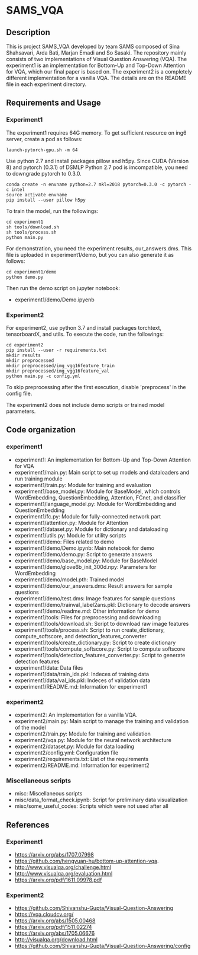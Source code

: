 # SAMS_VQA

## Description 

This is project SAMS_VQA developed by team SAMS composed of Sina Shahsavari, Arda Bati, Marjan Emadi and So Sasaki. The repository mainly consists of two implementations of Visual Question Answering (VQA). The experiment1 is an implementation for Bottom-Up and Top-Down Attention for VQA, which our final paper is based on. The experiment2 is a completely different implementation for a vanilla VQA. The details are on the README file in each experiment directory.  

## Requirements and Usage

### Experiment1

The experiment1 requires 64G memory. To get sufficient resource on ing6 server, create a pod as follows:
```
launch-pytorch-gpu.sh -m 64
```

Use python 2.7 and install packages pillow and h5py. Since CUDA (Version 8) and pytorch (0.3.1) of DSMLP Python 2.7 pod is imcompatible, you need to downgrade pytorch to 0.3.0. 
```
conda create -n envname python=2.7 mkl=2018 pytorch=0.3.0 -c pytorch -c intel
source activate envname
pip install --user pillow h5py
```

To train the model, run the followings:
```
cd experiment1
sh tools/download.sh
sh tools/process.sh
python main.py
```

For demonstration, you need the experiment results, our_answers.dms. This file is uploaded in experiment1/demo, but you can also generate it as follows:
```
cd experiment1/demo
python demo.py
```

Then run the demo script on jupyter notebook:

- experiment1/demo/Demo.ipyenb

### Experiment2

For experiment2, use python 3.7 and install packages torchtext, tensorboardX, and utils. To execute the code, run the followings:

```
cd experiment2
pip install --user -r requirements.txt
mkdir results
mkdir preprocessed
mkdir preprocessed/img_vgg16feature_train
mkdir preprocessed/img_vgg16feature_val
python main.py -c config.yml
```

To skip preprocessing after the first execution, disable 'preprocess' in the config file.

The experiment2 does not include demo scripts or trained model parameters.


## Code organization 

### experiment1

 - experiment1: An implementation for Bottom-Up and Top-Down Attention for VQA
 - experiment1/main.py: Main script to set up models and dataloaders and run training module
 - experiment1/train.py: Module for training and evaluation
 - experiment1/base_model.py: Module for BaseModel, which controls WordEmbedding, QuestionEmbedding, Attention, FCnet, and classifier
 - experiment1/language_model.py: Module for WordEmbedding and QuestionEmbedding
 - experiment1/fc.py: Module for fully-connected network part
 - experiment1/attention.py: Module for Attention
 - experiment1/dataset.py: Module for dictionary and dataloading
 - experiment1/utils.py: Module for utility scripts
 - experiment1/demo: Files related to demo
 - experiment1/demo/Demo.ipynb: Main notebook for demo 
 - experiment1/demo/demo.py: Script to generate answers
 - experiment1/demo/base_model.py: Module for BaseModel
 - experiment1/demo/glove6b_init_300d.npy: Parameters for WordEmbedding
 - experiment1/demo/model.pth: Trained model
 - experiment1/demo/our_answers.dms: Result answers for sample questions
 - experiment1/demo/test.dms: Image features for sample questions
 - experiment1/demo/trainval_label2ans.pkl: Dictionary to decode answers
 - experiment1/demo/readme.md: Other information for demo
 - experiment1/tools: Files for preprocessing and downloading
 - experiment1/tools/download.sh: Script to download raw image features
 - experiment1/tools/process.sh: Script to run create_dictionary, compute_softscore, and detection_features_converter
 - experiment1/tools/create_dictionary.py: Script to create dictionary
 - experiment1/tools/compute_softscore.py: Script to compute softscore
 - experiment1/tools/detection_features_converter.py: Script to generate detection features
 - experiment1/data: Data files
 - experiment1/data/train_ids.pkl: Indeces of training data
 - experiment1/data/val_ids.pkl: Indeces of validation data
 - experiment1/README.md: Information for experiment1

### experiment2

 - experiment2: An implementation for a vanilla VQA.
 - experiment2/main.py: Main script to manage the training and validation of the model
 - experiment2/train.py: Module for training and validation
 - experiment2/vqa.py:  Module for the neural network architecture
 - experiment2/dataset.py: Module for data loading
 - experiment2/config.yml: Configuration file
 - experiment2/requirements.txt: List of the requirements
 - experiment2/README.md: Information for experiment2

### Miscellaneous scripts

 - misc: Miscellaneous scripts
 - misc/data_format_check.ipynb: Script for preliminary data visualization 
 - misc/some_useful_codes: Scripts which were not used after all



## References

### Experiment1

 - https://arxiv.org/abs/1707.07998 
 - https://github.com/hengyuan-hu/bottom-up-attention-vqa. 
 - http://www.visualqa.org/challenge.html
 - http://www.visualqa.org/evaluation.html
 - https://arxiv.org/pdf/1611.09978.pdf

### Experiment2

 - https://github.com/Shivanshu-Gupta/Visual-Question-Answering
 - https://vqa.cloudcv.org/
 - https://arxiv.org/abs/1505.00468
 - https://arxiv.org/pdf/1511.02274
 - https://arxiv.org/abs/1705.06676
 - http://visualqa.org/download.html
 - https://github.com/Shivanshu-Gupta/Visual-Question-Answering/config
